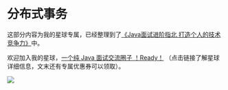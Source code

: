 # 分布式事务

这部分内容为我的星球专属，已经整理到了[《Java面试进阶指北  打造个人的技术竞争力》](https://www.yuque.com/docs/share/f37fc804-bfe6-4b0d-b373-9c462188fec7?# )中。

欢迎加入我的星球，[一个纯 Java 面试交流圈子 ！Ready！](https://sourl.cn/psyWaE) （点击链接了解星球详细信息，文末还有专属优惠券可以领取）。

![](https://img-blog.csdnimg.cn/57cedfa4d3d1425a8e4c6a6807d8f732.png)
